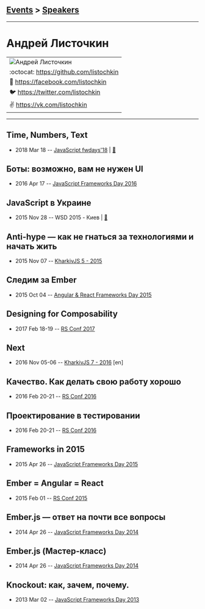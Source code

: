 ## [Events](../README.md) > [Speakers](../speakers.md)
---

# Андрей Листочкин

| |
| --- |
| ![Андрей Листочкин](https://avatars.io/facebook/listochkin/large)
| :octocat:  [https:&#x2F;&#x2F;github.com&#x2F;listochkin](https://github.com/listochkin)
| :blue_book:  [https:&#x2F;&#x2F;facebook.com&#x2F;listochkin](https://facebook.com/listochkin)
| :bird:  [https:&#x2F;&#x2F;twitter.com&#x2F;listochkin](https://twitter.com/listochkin)
| :v:  [https:&#x2F;&#x2F;vk.com&#x2F;listochkin](https://vk.com/listochkin)

---
## Time, Numbers, Text
- 2018 Mar 18 -- [JavaScript fwdays&#39;18](https://youtu.be/TFBCcNFEmDE)  | [:notebook:](https://speakerdeck.com/listochkin/time-numbers-text)  
## Боты: возможно, вам не нужен UI
- 2016 Apr 17 -- [JavaScript Frameworks Day 2016](https://frameworksdays.com/event/js-frameworks-day-2016/review/bots-ui-not-needed)    
## JavaScript в Украине
- 2015 Nov 28 -- WSD 2015 - Киев  | [:notebook:](https://wsd.events/2015/11/28/pres/js-ua.pdf)  
## Anti-hype — как не гнаться за технологиями и начать жить
- 2015 Nov 07 -- [KharkivJS 5 - 2015](https://www.youtube.com/watch?v=xPFRUM_oDKA)    
## Следим за Ember
- 2015 Oct 04 -- [Angular &amp; React Frameworks Day 2015](https://frameworksdays.com/event/angular-react-fwday-2015/review/ember-vs-angular-react)    
## Designing for Composability
- 2017 Feb 18-19 -- [RS Conf 2017](https://www.youtube.com/watch?v=BxoJ7WCbQFE)    
## Next
- 2016 Nov 05-06 -- [KharkivJS 7 - 2016](https://www.youtube.com/watch?v=Z37W65etPg4) [en]   
## Качество. Как делать свою работу хорошо
- 2016 Feb 20-21 -- [RS Conf 2016](https://www.youtube.com/watch?v=Mx22NaWmFhk)    
## Проектирование в тестировании
- 2016 Feb 20-21 -- [RS Conf 2016](https://www.youtube.com/watch?v=lS8EFtdKCUY&t=1076s)    
## Frameworks in 2015
- 2015 Apr 26 -- [JavaScript Frameworks Day 2015](https://frameworksdays.com/event/js-frameworks-day-2015/review/frameworks-in-2015)    
## Ember &#x3D; Angular &#x3D; React
- 2015 Feb 01 -- [RS Conf 2015](https://www.youtube.com/watch?v=RgJMIbAB5Yg)    
## Ember.js — ответ на почти все вопросы
- 2014 Apr 26 -- [JavaScript Frameworks Day 2014](https://frameworksdays.com/event/js-frameworks-day-2014/review/Ember-js-otvet-na-pochti-voprosy)    
## Ember.js (Мастер-класс)
- 2014 Apr 26 -- [JavaScript Frameworks Day 2014](http://frameworksdays.com/event/js-frameworks-day-2014/review/Ember-js-master-class)    
## Knockout: как, зачем, почему.
- 2013 Mar 02 -- [JavaScript Frameworks Day 2013](https://frameworksdays.com/event/js-frameworks-day-2013/review/Knockout)    
